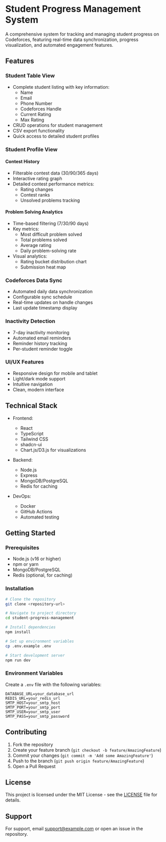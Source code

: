 # Student Progress Management System

A comprehensive system for tracking and managing student progress on Codeforces, featuring real-time data synchronization, progress visualization, and automated engagement features.

## Features

### Student Table View

- Complete student listing with key information:
  - Name
  - Email
  - Phone Number
  - Codeforces Handle
  - Current Rating
  - Max Rating
- CRUD operations for student management
- CSV export functionality
- Quick access to detailed student profiles

### Student Profile View

#### Contest History

- Filterable contest data (30/90/365 days)
- Interactive rating graph
- Detailed contest performance metrics:
  - Rating changes
  - Contest ranks
  - Unsolved problems tracking

#### Problem Solving Analytics

- Time-based filtering (7/30/90 days)
- Key metrics:
  - Most difficult problem solved
  - Total problems solved
  - Average rating
  - Daily problem-solving rate
- Visual analytics:
  - Rating bucket distribution chart
  - Submission heat map

### Codeforces Data Sync

- Automated daily data synchronization
- Configurable sync schedule
- Real-time updates on handle changes
- Last update timestamp display

### Inactivity Detection

- 7-day inactivity monitoring
- Automated email reminders
- Reminder history tracking
- Per-student reminder toggle

### UI/UX Features

- Responsive design for mobile and tablet
- Light/dark mode support
- Intuitive navigation
- Clean, modern interface

## Technical Stack

- Frontend:

  - React
  - TypeScript
  - Tailwind CSS
  - shadcn-ui
  - Chart.js/D3.js for visualizations

- Backend:

  - Node.js
  - Express
  - MongoDB/PostgreSQL
  - Redis for caching

- DevOps:
  - Docker
  - GitHub Actions
  - Automated testing

## Getting Started

### Prerequisites

- Node.js (v16 or higher)
- npm or yarn
- MongoDB/PostgreSQL
- Redis (optional, for caching)

### Installation

```bash
# Clone the repository
git clone <repository-url>

# Navigate to project directory
cd student-progress-management

# Install dependencies
npm install

# Set up environment variables
cp .env.example .env

# Start development server
npm run dev
```

### Environment Variables

Create a `.env` file with the following variables:

```
DATABASE_URL=your_database_url
REDIS_URL=your_redis_url
SMTP_HOST=your_smtp_host
SMTP_PORT=your_smtp_port
SMTP_USER=your_smtp_user
SMTP_PASS=your_smtp_password
```

## Contributing

1. Fork the repository
2. Create your feature branch (`git checkout -b feature/AmazingFeature`)
3. Commit your changes (`git commit -m 'Add some AmazingFeature'`)
4. Push to the branch (`git push origin feature/AmazingFeature`)
5. Open a Pull Request

## License

This project is licensed under the MIT License - see the [LICENSE](LICENSE) file for details.

## Support

For support, email support@example.com or open an issue in the repository.
